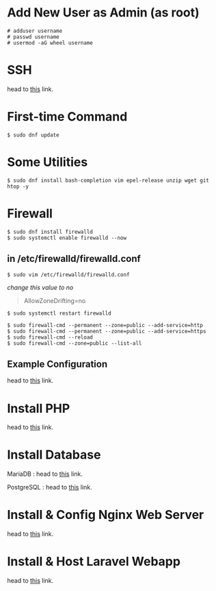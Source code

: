 # Add New User as Admin (as root)
```
# adduser username
# passwd username
# usermod -aG wheel username
```
# SSH
head to <a href="./ssh.md" target="_blank">this</a> link.
# First-time Command
```
$ sudo dnf update
```
# Some Utilities
```
$ sudo dnf install bash-completion vim epel-release unzip wget git htop -y
```
# Firewall
```
$ sudo dnf install firewalld
$ sudo systemctl enable firewalld --now
```
## in /etc/firewalld/firewalld.conf
```
$ sudo vim /etc/firewalld/firewalld.conf
```
_change this value to no_
> AllowZoneDrifting=no
```
$ sudo systemctl restart firewalld
```
```
$ sudo firewall-cmd --permanent --zone=public --add-service=http
$ sudo firewall-cmd --permanent --zone=public --add-service=https
$ sudo firewall-cmd --reload
$ sudo firewall-cmd --zone=public --list-all
```
## Example Configuration
head to <a href="./example-firewall-config.md" target="_blank">this</a> link.
# Install PHP
head to <a href="./php.md" target="_blank">this</a> link.
# Install Database
MariaDB : head to <a href="./mariadb.md" target="_blank">this</a> link.

PostgreSQL : head to <a href="./postgresql.md" target="_blank">this</a> link.
# Install & Config Nginx Web Server
head to <a href="./nginx.md" target="_blank">this</a> link.
# Install & Host Laravel Webapp
head to <a href="./laravel.md" target="_blank">this</a> link.